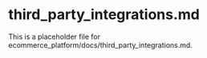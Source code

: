 # third_party_integrations.md

This is a placeholder file for ecommerce_platform/docs/third_party_integrations.md.
